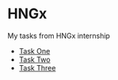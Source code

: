 # HNGx
My tasks from HNGx internship
- [Task One](https://hngxfirsttask.netlify.app/)
- [Task Two](https://hngxsecondtask.netlify.app/)
- [Task Three](https://hngxthirdtask.netlify.app/)

